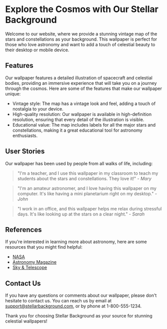 <!--font:Raleway-->

# Explore the Cosmos with Our Stellar Background

Welcome to our website, where we provide a stunning vintage map of the stars and constellations as your background. This wallpaper is perfect for those who love astronomy and want to add a touch of celestial beauty to their desktop or mobile device.

## Features

Our wallpaper features a detailed illustration of spacecraft and celestial bodies, providing an immersive experience that will take you on a journey through the cosmos. Here are some of the features that make our wallpaper unique:

- Vintage style: The map has a vintage look and feel, adding a touch of nostalgia to your device.
- High-quality resolution: Our wallpaper is available in high-definition resolution, ensuring that every detail of the illustration is visible.
- Educational value: The map includes labels for all the major stars and constellations, making it a great educational tool for astronomy enthusiasts.

## User Stories

Our wallpaper has been used by people from all walks of life, including:

> "I'm a teacher, and I use this wallpaper in my classroom to teach my students about the stars and constellations. They love it!" - _Mary_

> "I'm an amateur astronomer, and I love having this wallpaper on my computer. It's like having a mini planetarium right on my desktop." - _John_

> "I work in an office, and this wallpaper helps me relax during stressful days. It's like looking up at the stars on a clear night." - _Sarah_

## References

If you're interested in learning more about astronomy, here are some resources that you might find helpful:

- [NASA](#nasa)
- [Astronomy Magazine](#astronomy-magazine)
- [Sky & Telescope](#sky-telescope)

## Contact Us

If you have any questions or comments about our wallpaper, please don't hesitate to contact us. You can reach us by email at [support@stellarbackground.com](mailto:support@stellarbackground.com), or by phone at 1-800-555-1234.

Thank you for choosing Stellar Background as your source for stunning celestial wallpapers!

<!--

Write me content for website with wallpaper which alt text is:

"A vintage map of the stars and constellations, with detailed illustrations of spacecraft and celestial bodies."

The name/title of the page should not be 1:1 copy of the alt text but rather a real content of the website which is using this wallpaper.

- Use markdown format 
- Start with heading
- Heading should be short and concise
- The content should look like a real website 
- The website should not be about the wallpaper, wallpaper is just a related background
- Heading should be contain work "wallpaper" or "background"
- Include real sections like references, contact, user stories, etc. use things relevant to the page purpose.
- Feel free to use structure like headings, bullets, numbering, blockquotes, paragraphs, horizontal lines, etc.
- You can use formatting like bold or _italic_
- You can include UTF-8 emojis
- Links should be only #hash anchors (and you can refer to the document itself)
- Do not include images


---


# Explore the Cosmos with Our Stellar Background

Welcome to our website, where we provide a stunning vintage map of the stars and constellations as your background. This wallpaper is perfect for those who love astronomy and want to add a touch of celestial beauty to their desktop or mobile device.

## Features

Our wallpaper features a detailed illustration of spacecraft and celestial bodies, providing an immersive experience that will take you on a journey through the cosmos. Here are some of the features that make our wallpaper unique:

- Vintage style: The map has a vintage look and feel, adding a touch of nostalgia to your device.
- High-quality resolution: Our wallpaper is available in high-definition resolution, ensuring that every detail of the illustration is visible.
- Educational value: The map includes labels for all the major stars and constellations, making it a great educational tool for astronomy enthusiasts.

## User Stories

Our wallpaper has been used by people from all walks of life, including:

> "I'm a teacher, and I use this wallpaper in my classroom to teach my students about the stars and constellations. They love it!" - _Mary_

> "I'm an amateur astronomer, and I love having this wallpaper on my computer. It's like having a mini planetarium right on my desktop." - _John_

> "I work in an office, and this wallpaper helps me relax during stressful days. It's like looking up at the stars on a clear night." - _Sarah_

## References

If you're interested in learning more about astronomy, here are some resources that you might find helpful:

- [NASA](#nasa)
- [Astronomy Magazine](#astronomy-magazine)
- [Sky & Telescope](#sky-telescope)

## Contact Us

If you have any questions or comments about our wallpaper, please don't hesitate to contact us. You can reach us by email at [support@stellarbackground.com](mailto:support@stellarbackground.com), or by phone at 1-800-555-1234.

Thank you for choosing Stellar Background as your source for stunning celestial wallpapers!

-->
